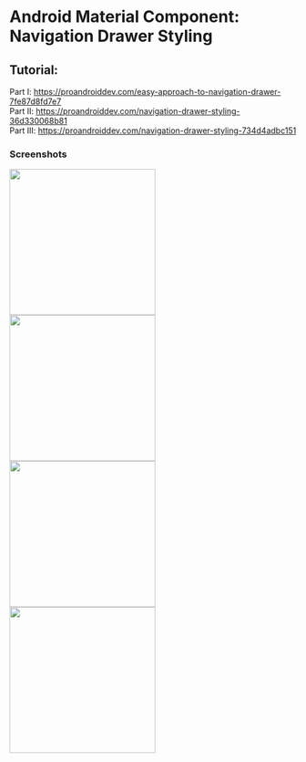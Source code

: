 # Android Material Component: Navigation Drawer Styling

## Tutorial:
Part I: https://proandroiddev.com/easy-approach-to-navigation-drawer-7fe87d8fd7e7 </br>
Part II: https://proandroiddev.com/navigation-drawer-styling-36d330068b81 </br>
Part III: https://proandroiddev.com/navigation-drawer-styling-734d4adbc151 </br>

### Screenshots

<img src="https://github.com/waseefakhtar/Navigation-Drawer/blob/master/Screenshots/Part-1.png?raw=true" width="256"/> <img src="https://github.com/waseefakhtar/Navigation-Drawer/blob/master/Screenshots/Part-2.png?raw=true" width="256"/>
<img src="https://github.com/waseefakhtar/Navigation-Drawer/blob/master/Screenshots/Part-3.png?raw=true" width="256"/> <img src="https://github.com/waseefakhtar/Navigation-Drawer/blob/master/Screenshots/Part-4.png?raw=true" width="256"/>
